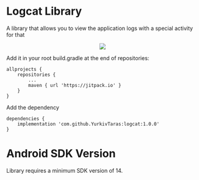 # Logcat Library
A library that allows you to view the application logs with a special activity for that

<p align="center">
    <img src="https://drive.google.com/uc?authuser=0&id=1cN5baMWQe_4I1lEyCPwXRX7oVOMa2vhP&export=download"/>
</p>



Add it in your root build.gradle at the end of repositories:

```
allprojects {
	repositories {
		...
		maven { url 'https://jitpack.io' }
	}
}
```

Add the dependency

```
dependencies {
	implementation 'com.github.YurkivTaras:logcat:1.0.0'
}
```
Android SDK Version
===================

Library requires a minimum SDK version of 14. 
